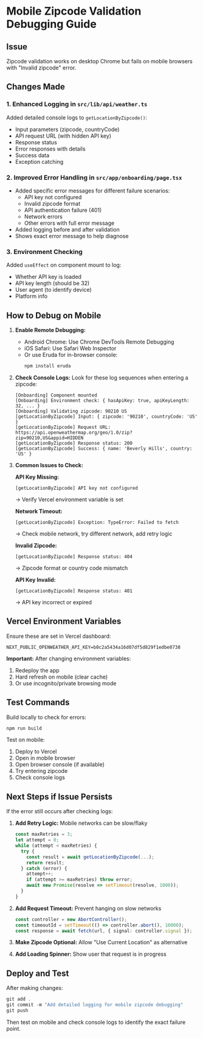 # Mobile Zipcode Validation Debugging Guide

## Issue
Zipcode validation works on desktop Chrome but fails on mobile browsers with "Invalid zipcode" error.

## Changes Made

### 1. Enhanced Logging in `src/lib/api/weather.ts`
Added detailed console logs to `getLocationByZipcode()`:
- Input parameters (zipcode, countryCode)
- API request URL (with hidden API key)
- Response status
- Error responses with details
- Success data
- Exception catching

### 2. Improved Error Handling in `src/app/onboarding/page.tsx`
- Added specific error messages for different failure scenarios:
  - API key not configured
  - Invalid zipcode format
  - API authentication failure (401)
  - Network errors
  - Other errors with full error message
- Added logging before and after validation
- Shows exact error message to help diagnose

### 3. Environment Checking
Added `useEffect` on component mount to log:
- Whether API key is loaded
- API key length (should be 32)
- User agent (to identify device)
- Platform info

## How to Debug on Mobile

1. **Enable Remote Debugging:**
   - Android Chrome: Use Chrome DevTools Remote Debugging
   - iOS Safari: Use Safari Web Inspector
   - Or use Eruda for in-browser console:
     ```bash
     npm install eruda
     ```

2. **Check Console Logs:**
   Look for these log sequences when entering a zipcode:
   ```
   [Onboarding] Component mounted
   [Onboarding] Environment check: { hasApiKey: true, apiKeyLength: 32, ... }
   [Onboarding] Validating zipcode: 90210 US
   [getLocationByZipcode] Input: { zipcode: '90210', countryCode: 'US' }
   [getLocationByZipcode] Request URL: https://api.openweathermap.org/geo/1.0/zip?zip=90210,US&appid=HIDDEN
   [getLocationByZipcode] Response status: 200
   [getLocationByZipcode] Success: { name: 'Beverly Hills', country: 'US' }
   ```

3. **Common Issues to Check:**

   **API Key Missing:**
   ```
   [getLocationByZipcode] API key not configured
   ```
   → Verify Vercel environment variable is set

   **Network Timeout:**
   ```
   [getLocationByZipcode] Exception: TypeError: Failed to fetch
   ```
   → Check mobile network, try different network, add retry logic

   **Invalid Zipcode:**
   ```
   [getLocationByZipcode] Response status: 404
   ```
   → Zipcode format or country code mismatch

   **API Key Invalid:**
   ```
   [getLocationByZipcode] Response status: 401
   ```
   → API key incorrect or expired

## Vercel Environment Variables

Ensure these are set in Vercel dashboard:
```
NEXT_PUBLIC_OPENWEATHER_API_KEY=b0c2a5434a16d07df5d829f1edbe0738
```

**Important:** After changing environment variables:
1. Redeploy the app
2. Hard refresh on mobile (clear cache)
3. Or use incognito/private browsing mode

## Test Commands

Build locally to check for errors:
```powershell
npm run build
```

Test on mobile:
1. Deploy to Vercel
2. Open in mobile browser
3. Open browser console (if available)
4. Try entering zipcode
5. Check console logs

## Next Steps if Issue Persists

If the error still occurs after checking logs:

1. **Add Retry Logic:** Mobile networks can be slow/flaky
   ```typescript
   const maxRetries = 3;
   let attempt = 0;
   while (attempt < maxRetries) {
     try {
       const result = await getLocationByZipcode(...);
       return result;
     } catch (error) {
       attempt++;
       if (attempt >= maxRetries) throw error;
       await new Promise(resolve => setTimeout(resolve, 1000));
     }
   }
   ```

2. **Add Request Timeout:** Prevent hanging on slow networks
   ```typescript
   const controller = new AbortController();
   const timeoutId = setTimeout(() => controller.abort(), 10000);
   const response = await fetch(url, { signal: controller.signal });
   ```

3. **Make Zipcode Optional:** Allow "Use Current Location" as alternative
4. **Add Loading Spinner:** Show user that request is in progress

## Deploy and Test

After making changes:
```powershell
git add .
git commit -m "Add detailed logging for mobile zipcode debugging"
git push
```

Then test on mobile and check console logs to identify the exact failure point.
